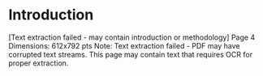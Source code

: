 # Introduction

[Text extraction failed - may contain introduction or methodology]
Page 4
Dimensions: 612x792 pts
Note: Text extraction failed - PDF may have corrupted text streams.
This page may contain text that requires OCR for proper extraction.